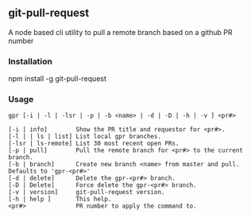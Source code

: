 ## git-pull-request

A node based cli utility to pull a remote branch based on a github PR number

### Installation

npm install -g git-pull-request

### Usage

```
gpr [-i | -l | -lsr | -p | -b <name> | -d | -D | -h | -v ] <pr#>

[-i | info]        Show the PR title and requestor for <pr#>.
[-l | | ls | list] List local gpr branches.
[-lsr | ls-remote] List 30 most recent open PRs.
[-p | pull]        Pull the remote branch for <pr#> to the current branch.
[-b | branch]      Create new branch <name> from master and pull. Defaults to 'gpr-<pr#>'
[-d | delete]      Delete the gpr-<pr#> branch.
[-D | Delete]      Force delete the gpr-<pr#> branch.
[-v | version]     git-pull-request version.
[-h | help ]       This help.
<pr#>              PR number to apply the command to. 
 ```
